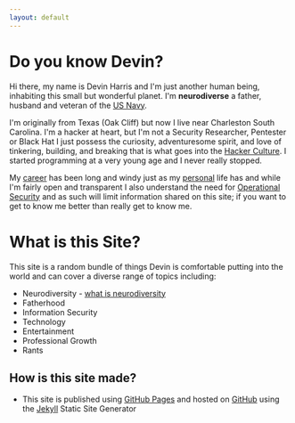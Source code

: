 ```yaml
---
layout: default
---
```


# Do you know Devin?
Hi there, my name is Devin Harris and I'm just another human being, inhabiting this small but wonderful planet. I'm **neurodiverse** a father, husband and veteran of the [US Navy](https://www.navy.mil/).

I'm originally from Texas (Oak Cliff) but now I live near Charleston South Carolina. I'm a hacker at heart, but I'm not a Security Researcher, Pentester or Black Hat I just possess the curiosity, adventuresome spirit, and love of tinkering, building, and breaking that is what goes into the [Hacker Culture](https://en.wikipedia.org/wiki/Hacker_culture). I started programming at a very young age and I never really stopped.

My [career](/career) has been long and windy just as my [personal](/personal) life has and while I'm fairly open and transparent I also understand the need for [Operational Security](https://en.wikipedia.org/wiki/Operations_security) and as such will limit information shared on this site; if you want to get to know me better than really get to know me.

# What is this Site?
This site is a random bundle of things Devin is comfortable putting into the world and can cover a diverse range of topics including:
- Neurodiversity - [what is neurodiversity](https://en.wikipedia.org/wiki/Neurodiversity)
- Fatherhood
- Information Security
- Technology
- Entertainment
- Professional Growth
- Rants

## How is this site made?
- This site is published using [GitHub Pages](https://pages.github.com/) and hosted on [GitHub](https://github.com) using the [Jekyll](https://jekyllrb.com/docs/) Static Site Generator